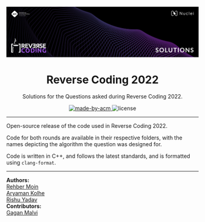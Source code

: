 ![ACM-HEADER](assets/banner.png)

<h1 align="center"> Reverse Coding 2022 </h1>

<p align="center"> 
Solutions for the Questions asked during Reverse Coding 2022.
</p>

<p align="center">
  <a href="https://acmvit.in/" target="_blank">
    <img alt="made-by-acm" src="https://img.shields.io/badge/MADE%20BY-ACM%20VIT-blue?style=for-the-badge" />
  </a>
    <img alt="license" src="https://img.shields.io/badge/License-MIT-green.svg?style=for-the-badge" />
</p>

---

Open-source release of the code used in Reverse Coding 2022.  

Code for both rounds are available in their respective folders, with the names depicting the algorithm the question was designed for.

Code is written in C++, and follows the latest standards, and is formatted using `clang-format`.


---

**Authors:**   
[Rehber Moin](https://github.com/docflex)  
[Aryaman Kolhe](https://github.com/Chasmiccoder)  
[Rishu Yadav](https://github.com/rishuyadav)  
**Contributors:**   
[Gagan Malvi](https://github.com/gaganmalvi)